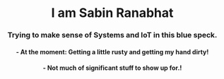 <h1 align="center">I am Sabin Ranabhat</h1>
<h3 align="center">Trying to make sense of Systems and IoT in this blue speck.</h3>

<h4 align="center">- At the moment: Getting a little rusty and getting my hand dirty!</h4>
<h4 align="center"> - Not much of significant stuff to show up for.!</h4>
                  



</p>

